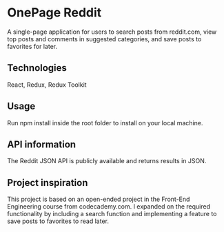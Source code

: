 # OnePage Reddit 

A single-page application for users to search posts from reddit.com, view top posts and comments in suggested categories, and save posts to favorites for later.

## Technologies
React, Redux, Redux Toolkit

## Usage
Run npm install inside the root folder to install on your local machine.

## API information
The Reddit JSON API is publicly available and returns results in JSON.

## Project inspiration
This project is based on an open-ended project in the Front-End Engineering course from codecademy.com. I expanded on the required functionality by including a search function and implementing a feature to save posts to favorites to read later.
